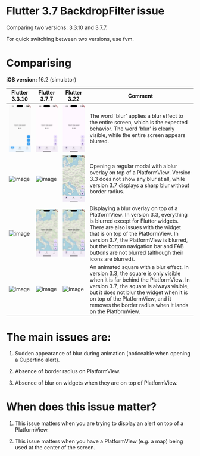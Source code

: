 # Flutter 3.7 BackdropFilter issue

Comparing two versions: 3.3.10 and 3.7.7.

For quick switching between two versions, use fvm.

# Comparising

**iOS version:** 16.2 (simulator)

| Flutter 3.3.10  | Flutter 3.7.7 | Flutter 3.22 | Comment |
| ------------- | ------------- | ------------- | ------------- |
| <img width="200" alt="image" src="./docs/3_3_blur_without_view.png"> | <img width="200" alt="image" src="./docs/3_7_blur_without_view.png"> | <img width="200" alt="image" src="./docs/3_22_blur_without_view.png"> | The word 'blur' applies a blur effect to the entire screen, which is the expected behavior. The word 'blur' is clearly visible, while the entire screen appears blurred. |
| <img width="200" alt="image" src="./docs/3_3_only_alert.gif">  | <img width="200" alt="image" src="./docs/3_7_only_alert.gif">  | <img width="200" alt="image" src="./docs/3_22_only_alert.gif">  | Opening a regular modal with a blur overlay on top of a PlatformView. Version 3.3 does not show any blur at all, while version 3.7 displays a sharp blur without border radius.  |
| <img width="200" alt="image" src="./docs/3_3_blur_on_top.png">  | <img width="200" alt="image" src="./docs/3_7_blur_on_top.png"> | <img width="200" alt="image" src="./docs/3_22_blur_on_top.png">  | Displaying a blur overlay on top of a PlatformView. In version 3.3, everything is blurred except for Flutter widgets. There are also issues with the widget that is on top of the PlatformView. In version 3.7, the PlatformView is blurred, but the bottom navigation bar and FAB buttons are not blurred (although their icons are blurred).  |
| <img width="200" alt="image" src="./docs/3_3_blur_animation.gif">  | <img width="200" alt="image" src="./docs/3_7_blur_animation.gif">  | <img width="200" alt="image" src="./docs/3_22_blur_animation.gif">  | An animated square with a blur effect. In version 3.3, the square is only visible when it is far behind the PlatformView. In version 3.7, the square is always visible, but it does not blur the widget when it is on top of the PlatformView, and it removes the border radius when it lands on the PlatformView.  |

# The main issues are: 

1. Sudden appearance of blur during animation (noticeable when opening a Cupertino alert).

2. Absence of border radius on PlatformView.

3. Absence of blur on widgets when they are on top of PlatformView.

# When does this issue matter?

1. This issue matters when you are trying to display an alert on top of a PlatformView.

2. This issue matters when you have a PlatformView (e.g. a map) being used at the center of the screen.
